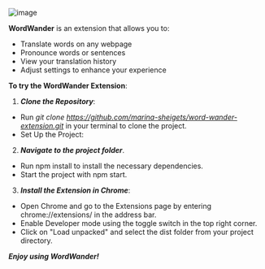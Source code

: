 ![image](https://github.com/user-attachments/assets/eda6670a-48e8-444a-9689-fd22e46aa271)


**WordWander** is an extension that allows you to:

 * Translate words on any webpage
 * Pronounce words or sentences
 * View your translation history
 * Adjust settings to enhance your experience

**To try the WordWander Extension**:
 1. ***Clone the Repository***:
  * Run <i> git clone https://github.com/marina-sheigets/word-wander-extension.git </i> in your terminal to clone the project.
  * Set Up the Project:

 2. ***Navigate to the project folder***.
  * Run npm install to install the necessary dependencies.
  * Start the project with npm start.
  
 3. ***Install the Extension in Chrome***:
  * Open Chrome and go to the Extensions page by entering chrome://extensions/ in the address bar.
  * Enable Developer mode using the toggle switch in the top right corner.
  * Click on "Load unpacked" and select the dist folder from your project directory.

***Enjoy using WordWander!***

